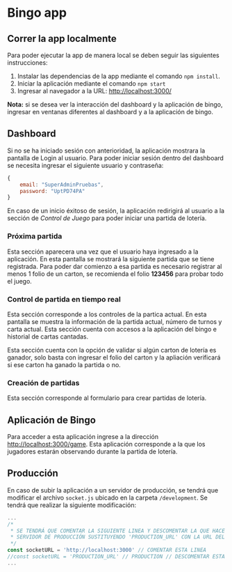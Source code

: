 # Bingo app



## Correr la app localmente

Para poder ejecutar la app de manera local se deben seguir las siguientes instrucciones:

1.  Instalar las dependencias de la app mediante el comando `npm install`.
2.  Iniciar la aplicación mediante el comando `npm start`
3.  Ingresar al navegador a la URL: [http://localhost:3000/](http://localhost:3000/)

**Nota:** si se desea ver la interacción del dashboard y la aplicación de bingo, ingresar en ventanas diferentes al dashboard y a la aplicación de bingo.

## Dashboard

Si no se ha iniciado sesión con anterioridad, la aplicación mostrara la pantalla de Login al usuario. Para poder iniciar sesión dentro del dashboard se necesita ingresar el siguiente usuario y contraseña:

```javascript
{
    email: "SuperAdminPruebas",
    password: "UptPD74PA"
}
```

En caso de un inicio éxitoso de sesión, la aplicación redirigirá al usuario a la sección de *Control de Juego* para poder iniciar una partida de lotería.

### Próxima partida

Esta sección aparecera una vez que el usuario haya ingresado a la aplicación. En esta pantalla se mostrará la siguiente partida que se tiene registrada. Para poder dar comienzo a esa partida es necesario registrar al menos 1 folio de un carton, se recomienda el folio **123456** para probar todo el juego. 

### Control de partida en tiempo real

Esta sección corresponde a los controles de la partica actual. En esta pantalla se muestra la información de la partida actual, número de turnos y carta actual. Esta sección cuenta con accesos a la aplicación del bingo e historial de cartas cantadas.

Esta sección cuenta con la opción de validar si algún carton de lotería es ganador, solo basta con ingresar el folio del carton y la apliación verificará si ese carton ha ganado la partida o no.

### Creación de partidas

Esta sección corresponde al formulario para crear partidas de lotería. 



## Aplicación de Bingo

Para acceder a esta aplicación ingrese a la dirección  [http://localhost:3000/game](http://localhost:3000/game). Esta aplicación corresponde a la que los jugadores estarán observando durante la partida de lotería.



## Producción

En caso de subir la aplicación a un servidor de producción, se tendrá que modificar el archivo `socket.js` ubicado en la carpeta `/development`.  Se tendrá que realizar la siguiente modificación:

```javascript
...
/*
 * SE TENDRÁ QUE COMENTAR LA SIGUIENTE LINEA Y DESCOMENTAR LA QUE HACE REFERENCIA AL   
 * SERVIDOR DE PRODUCCIÓN SUSTITUYENDO 'PRODUCTION_URL' CON LA URL DEL SERVER.
 */
const socketURL = 'http://localhost:3000' // COMENTAR ESTA LINEA
//const socketURL = 'PRODUCTION_URL' // PRODUCTION // DESCOMENTAR ESTA LINEA
...
```